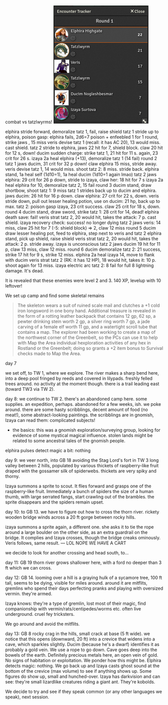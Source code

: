 combat vs tatzlwyrms!
![](../Pasted%20image%2020230521212201.png)

elphira stride forward, demoralize tatz 1, fail, raise shield
tatz 1 stride up to elphira, poison gasp: elphira fails, 2d6=7 poison + enfeebled 1 for 1 round, strike jaws , 15 miss
veris devise tatz 1 (recall: it has AC 20), 13 would miss. cast shield.
tatz 2 stride to elphira, jaws 22 hit for 7, shield block. claw 20 hit for 12 s, down!
ducim sudden charge: strike tatz 1, 21 hit for 11 s. again, 23 crit for 26 s.
izaya 2a heal elphira (+13), demoralize tatz 1 (14 fail)
round 2
tatz 1 jaws ducim, 31 crit for 32 p down! claw elphira 15 miss, stride away.
veris devise tatz 1, 14 would miss. shoot tatz 2: 8 miss. stride back.
elphira stand, 1a heal self (1d10=1), 1a heal ducim (1d10=1 again lmao)
tatz 2 jaws elphira: 29 crit for 26 p down, stride to izaya, claw her: 18 hit for 7 s
izaya 2a heal elphira for 10, demoralize tatz 2, 15 fail
round 3
ducim stand, draw shortbow, shoot tatz 1: 9 miss
tatz 1 strides back up to ducim and elphira. jaws ducim: 26 hit for 16 p down. claw elphira: 27 crit for 22 s, down.
veris stride down, pull out lesser healing potion, use on ducim: 21 hp, back up to max.
tatz 2: poison gasp izaya, 23 crit success. claw 25 crit for 18 s, down.
round 4
ducim stand, draw sword, strike tatz 1: 28 crit for 14, dead!
elphira death save: fail!
veris strat tatz 2, 20 would hit, takes the attack: 7 p. cast shield.
izaya recovery check: success! no longer dying
tatz 2 jaws veris: 14 miss, claw 25 hit for 7 (-5: shield block) => 2, claw 12 miss
round 5
ducim draw lesser healing pot, feed to elphira, step next to veris and tatz 2
elphira stand, pick up shield, raise shield
veris strat tatz 2, 20 would hit, takes the attack: 2 p. stride away.
izaya is unconscious
tatz 2 jaws ducim 19 hit for 11 p, claw 13 miss, claw 12 miss.
round 6
ducim demoralize tatz 2: 21 success, strike 17 hit for 9 s, strike 12 miss.
elphira 2a heal izaya 14, move to flank with ducim
veris strat tatz 2 (RK: it has 12 HP), 18 would hit, takes it: 10 p. shoot again for 13 miss.
izaya electric arc tatz 2: 8 fail for full 8 lightning damage. It's dead.

It is revealed that these enemies were level 2 and 3. 140 XP, levelup with 10 leftover!

We set up camp and find some skeletal remains
> The skeleton wears a suit of ruined scale mail and clutches a +1 cold iron longsword in one bony hand.
> Additional treasure is revealed in the form of a rotting leather backpack that contains 12 gp, 62 sp, a pewter drinking stein worth 2 gp, a silver ring worth 7 gp, a jade carving of a female elf worth 11 gp, and a watertight scroll tube that contains a map.
> The explorer had been working to create a map of the northwest corner of the Greenbelt, so the PCs can use it to help with Map the Area individual hexploration activities of any hex in Rostland or the Greenbelt; doing so grants a +2 item bonus to Survival checks made to Map the Area.

day 7

we set off, to TW 1, where we explore. The river makes a sharp bend here, into a deep pool fringed by reeds and covered in lilypads. freshly felled trees around. no activity at the moment though.
there is a trail leading east (toward TW3 via TW 2).

day 8: we continue to TW 2.
there's an abandoned camp here. some supplies. an expedition, perhaps. abandoned for a few weeks, ish. we poke around. there are some hasty scribblings, decent amount of food (no meat!), some abstract-looking paintings. the scribblings are in gnomish, Izaya can read them: complicated subjects!
 - the basics: this was a gnomish exploration/surveying group, looking for evidence of some mystical magical influence. stolen lands might be related to some ancestral tales of the gnomish people.

elphira pulses detect magic a bit: nothing

day 9: we veer north, into GB 18 avoiding the Stag Lord's fort in TW 3
long valley between 2 hills, populated by various thickets of raspberry-like fruit draped with the gossamer silk of spiderwebs. thickets are very spiky and thorny.

Izaya summons a sprite to scout. It flies forward and grasps one of the raspberry-like fruit. Immediately a bunch of spiders the size of a human thumb, with large serrated fangs, start crawling out of the brambles. the sprite disappears and the spiders remain upset.

day 10: to GB 13. we have to figure out how to cross the thorn river. rickety wooden bridge winds across a 20 ft gorge between rocky hills.

izaya summons a sprite again, a different one. she asks it to tie the rope around a large boulder on the other side, as an extra guardrail on the bridge. It complies and Izaya crosses, though the bridge creaks ominously. Veris follows, same result. — LOL NOPE WE HAVE A CART

we decide to look for another crossing and head south, to...

day 11: GB 19 thorn river grows shallower here, with a ford no deeper than 3 ft which we can cross. 

day 12: GB 14. looming over a hill is a graying hulk of a sycamore tree, 100 ft tall, seems to be dying, visible for miles around. around it are mitflits, gremlins who spend their days perfecting pranks and playing with oversized vermin. they're armed.

Izaya knows: they're a type of gremlin, lost most of their magic, find companionship with vermin/rats/centipedes/worms etc. often live underground. cruel fey tricksters.

We go around and avoid the mitflits.

day 13: GB 8 rocky crag in the hills, small crack at base (5 ft wide). we notice that this opens (downward, 20 ft) into a crevice that widens into a cave, which sparkles slightly. Ducim (because he's a dwarf) identifies it as probably a gold vein.
We use a rope to go down. Cave goes deep into the bowels of the earth. Definitely precious metals here, an open vein of gold. No signs of habitation or exploitation. We ponder how this might be.
Elphira detects magic: nothing.
We go back up and Izaya casts ghost sound at the bottom of the crevice (max volume) to see if anything shows up. Some figures do show up, small and hunched-over.
Izaya has darkvision and can see: they're small lizardlike creatures riding a giant ant. They're kobolds.

We decide to try and see if they speak common (or any other languages we speak), next session.